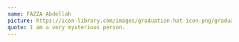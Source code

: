 ```yaml
---
name: FAZZA Abdellah
picture: https://icon-library.com/images/graduation-hat-icon-png/graduation-hat-icon-png-29.jpg
quote: I am a very mysterious person.
---
```


